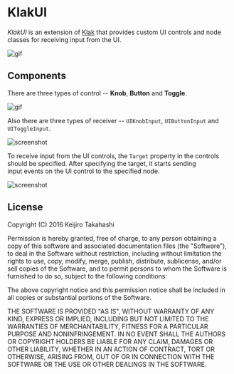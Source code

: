 KlakUI
======

*KlakUI* is an extension of [Klak][Klak] that provides custom UI controls and node classes for receiving input from the UI.

![gif](http://66.media.tumblr.com/d094fed9d1ae7f7cf1d8de5e1ce4da74/tumblr_og62oqbDjZ1qio469o1_400.gif)

[Klak]: https://github.com/keijiro/Klak

Components
----------

There are three types of control -- **Knob**, **Button** and **Toggle**.

![gif](http://66.media.tumblr.com/79e789d00361cd5002d36dcc394aaaa7/tumblr_og2kkyoNgI1qio469o1_400.gif)

Also there are three types of receiver -- `UIKnobInput`, `UIButtonInput` and `UIToggleInput`.

![screenshot](http://i.imgur.com/iKjCquY.png)

To receive input from the UI controls, the `Target` property in the controls should be specified. After specifying the target, it starts sending input events on the UI control to the specified node.

![screenshot](http://i.imgur.com/kv118vh.png)

License
-------

Copyright (C) 2016 Keijiro Takahashi

Permission is hereby granted, free of charge, to any person obtaining a copy of
this software and associated documentation files (the "Software"), to deal in
the Software without restriction, including without limitation the rights to
use, copy, modify, merge, publish, distribute, sublicense, and/or sell copies of
the Software, and to permit persons to whom the Software is furnished to do so,
subject to the following conditions:

The above copyright notice and this permission notice shall be included in all
copies or substantial portions of the Software.

THE SOFTWARE IS PROVIDED "AS IS", WITHOUT WARRANTY OF ANY KIND, EXPRESS OR
IMPLIED, INCLUDING BUT NOT LIMITED TO THE WARRANTIES OF MERCHANTABILITY, FITNESS
FOR A PARTICULAR PURPOSE AND NONINFRINGEMENT. IN NO EVENT SHALL THE AUTHORS OR
COPYRIGHT HOLDERS BE LIABLE FOR ANY CLAIM, DAMAGES OR OTHER LIABILITY, WHETHER
IN AN ACTION OF CONTRACT, TORT OR OTHERWISE, ARISING FROM, OUT OF OR IN
CONNECTION WITH THE SOFTWARE OR THE USE OR OTHER DEALINGS IN THE SOFTWARE.

